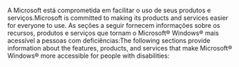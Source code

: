 <span data-ttu-id="abafc-101">A Microsoft está comprometida em facilitar o uso de seus produtos e serviços.</span><span class="sxs-lookup"><span data-stu-id="abafc-101">Microsoft is committed to making its products and services easier for everyone to use.</span></span> <span data-ttu-id="abafc-102">As seções a seguir fornecem informações sobre os recursos, produtos e serviços que tornam o Microsoft® Windows® mais acessível a pessoas com deficiências:</span><span class="sxs-lookup"><span data-stu-id="abafc-102">The following sections provide information about the features, products, and services that make Microsoft® Windows® more accessible for people with disabilities:</span></span>